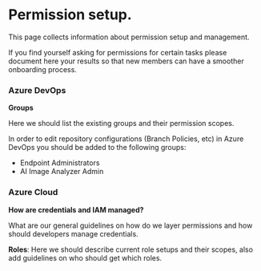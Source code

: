 # Permission setup.

This page collects information about permission setup and management. 

If you find yourself asking for permissions for certain tasks please document here your results so that new members can have a smoother onboarding process.

### Azure DevOps

**Groups**

Here we should list the existing groups and their permission scopes.

In order to edit repository configurations (Branch Policies, etc) in Azure DevOps you should be added to the following groups:
* Endpoint Administrators
* AI Image Analyzer Admin


### Azure Cloud

**How are credentials and IAM managed?**

What are our general guidelines on how do we layer permissions and how should developers manage credentials.

**Roles**: Here we should describe current role setups and their scopes, also add guidelines on who should get which roles.
